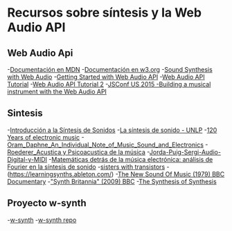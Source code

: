 # Recursos sobre síntesis y la Web Audio API

## Web Audio Api
-[Documentación en MDN](https://developer.mozilla.org/es/docs/Web/API/Web_Audio_API)
-[Documentación en w3.org](https://www.w3.org/TR/webaudio/)
-[Sound Synthesis with Web Audio](https://medium.com/@lcrespom/sound-synthesis-with-web-audio-76302d414e27)
-[Getting Started with Web Audio API](https://www.html5rocks.com/en/tutorials/webaudio/intro/)
-[Web Audio API Tutorial](https://www.youtube.com/watch?v=p0Fv9CX1FGc&t=576s)
-[Web Audio API Tutorial 2](https://www.youtube.com/watch?v=-b42ITiQm6U)
-[JSConf US 2015 -Building a musical instrument with the Web Audio API](https://www.youtube.com/watch?v=56spBAgOYfg)

## Sintesis
-[Introducción a la Síntesis de Sonidos](https://sistemamid.com/panel/uploads/biblioteca/2015-05-25_10-37-58123782.pdf)
-[La síntesis de sonido - UNLP](http://sedici.unlp.edu.ar/bitstream/handle/10915/38382/Documento_completo.pdf?sequence=1)
-[120 Years of electronic music](https://120years.net/)
-[Oram_Daphne_An_Individual_Note_of_Music_Sound_and_Electronics](https://monoskop.org/File:Oram_Daphne_An_Individual_Note_of_Music_Sound_and_Electronics.pdf)
-[Roederer_Acustica y Psicoacustica de la música](http://www.eumus.edu.uy/eme/ensenanza/acustica/apuntes/Roederer_Acustica.y.Psicoacustica.pdf)
-[Jorda-Puig-Sergi-Audio-Digital-y-MIDI](https://es.scribd.com/document/367829223/Jorda-Puig-Sergi-Audio-Digital-y-MIDI-Completo)
-[Matemáticas detrás de la música electrónica: análisis de Fourier en
la síntesis de sonido](http://lcr.uns.edu.ar/fvc/NotasDeAplicacion/FVC-Juan%20I.%20Pisula.pdf)
-[sisters with transistors](https://sisterswithtransistors.com/)
-(https://learningsynths.ableton.com/)
-[The New Sound Of Music (1979) BBC Documentary](https://www.youtube.com/watch?v=dUTdun0tFE8)
-["Synth Britannia" (2009) BBC](https://www.youtube.com/watch?v=mjDHVP0WAYc)
-[The Synthesis of Synthesis](https://www.youtube.com/watch?v=oFK2DhQtxpY)



## Proyecto w-synth
-[w-synth](https://github.com/JusRecondo/w-synth)
-[w-synth repo](https://jusrecondo.github.io/w-synth/)

